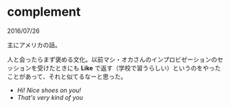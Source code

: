 # complement

2016/07/26

主にアメリカの話。

人と会ったらまず褒める文化。以前マシ・オカさんのインプロビゼーションのセッションを受けたときにも
**Like** で返す（学校で習うらしい）というのをやったことがあって、それと似てるなーと思った。

- *Hi! Nice shoes on you!*
- *That's very kind of you*
